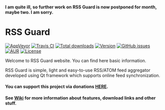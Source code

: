 #### I am quite ill, so further work on RSS Guard is now postponed for month, maybe two. I am sorry.

RSS Guard
=========

[![AppVeyor](https://img.shields.io/appveyor/ci/martinrotter/rssguard.svg?maxAge=360)](https://ci.appveyor.com/project/martinrotter/rssguard)
[![Travis CI](https://img.shields.io/travis/martinrotter/rssguard.svg?maxAge=360)](https://travis-ci.org/martinrotter/rssguard)
[![Total downloads](https://img.shields.io/github/downloads/martinrotter/rssguard/total.svg?maxAge=360)](#)
[![Version](https://img.shields.io/github/release/martinrotter/rssguard.svg?maxAge=360)](#)
[![GitHub issues](https://img.shields.io/github/issues/martinrotter/rssguard.svg?maxAge=360)](#)
[![AUR](https://img.shields.io/aur/votes/rssguard.svg?maxAge=3600)](https://aur.archlinux.org/packages/rssguard/)
[![License](https://img.shields.io/github/license/martinrotter/rssguard.svg?maxAge=360000)](#)

Welcome to RSS Guard website. You can find here basic information.

RSS Guard is simple, light and easy-to-use RSS/ATOM feed aggregator developed using Qt framework which supports online feed synchronization.

#### You can support this project via donations [HERE](https://www.paypal.com/cgi-bin/webscr?cmd=_s-xclick&hosted_button_id=XMWPLPK893VH4).

#### See [Wiki](https://github.com/martinrotter/rssguard/wiki) for more information about features, download links and other stuff.
